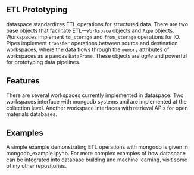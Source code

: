 ## ETL Prototyping

dataspace standardizes ETL operations for structured data. There are two base objects that facilitate ETL&mdash;`Workspace` objects and `Pipe` objects. Workspaces implement `to_storage` and `from_storage` operations for IO. Pipes implement `transfer` operations between source and destination workspaces, where the data flows through the `memory` attributes of workspaces as a pandas `DataFrame`. These objects are *agile* and powerful for prototyping data pipelines.

## Features

There are several workspaces currently implemented in dataspace. Two workspaces interface with mongodb systems and are implemented at the collection level. Another workspace interfaces with retrieval APIs for open materials databases.

## Examples

A simple example demonstrating ETL operations with mongodb is given in mongodb_example.ipynb. For more complex examples of how dataspace can be integrated into database building and machine learning, visit some of my other repositories.
